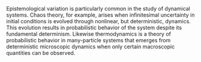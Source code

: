 Epistemological variation is particularly common in the study of dynamical systems. Chaos theory, for example, arises when infinitesimal uncertainty in initial conditions is evolved through nonlinear, but deterministic, dynamics. This evolution results in probabilistic behavior of the system despite its fundamental determinism. Likewise thermodynamics is a theory of probabilistic behavior in many-particle systems that emerges from deterministic microscopic dynamics when only certain macroscopic quantities can be observed.